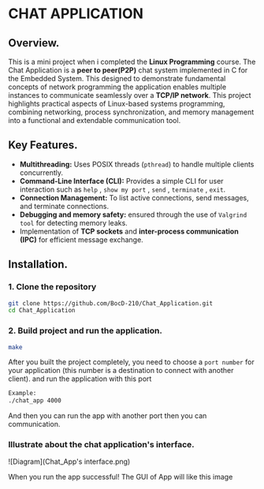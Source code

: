 # CHAT APPLICATION

## Overview.

This is a mini project when i completed the **Linux Programming** course. The Chat Application is a **peer to peer(P2P)** chat system implemented in C for the Embedded System. This designed to demonstrate fundamental concepts of network programming the application enables multiple instances to communicate seamlessly over a **TCP/IP network**. This project highlights practical aspects of Linux-based systems programming, combining networking, process synchronization, and memory management into a functional and extendable communication tool.

## Key Features.

- **Multithreading:** Uses POSIX threads (`pthread`) to handle multiple clients concurrently.
- **Command-Line Interface (CLI):** Provides a simple CLI for user interaction such as `help` , `show my port` , `send` , `terminate` , `exit`.
- **Connection Management:** To list active connections, send messages, and terminate connections.
- **Debugging and memory safety:** ensured through the use of `Valgrind tool` for detecting memory leaks.
-  Implementation of **TCP sockets** and **inter-process communication (IPC)** for efficient message exchange.

## Installation.

### 1. Clone the repository

```bash
git clone https://github.com/BocD-210/Chat_Application.git
cd Chat_Application
```

### 2. Build project and run the application.

```bash
make
```

After you built the project completely, you need to choose a `port number` for your application (this number is a destination to connect with another client). and run the application with this port


```bash
Example:
./chat_app 4000
```

And then you can run the app with another port then you can communication.

### Illustrate about the chat application's interface.

![Diagram](Chat_App's interface.png)

When you run the app successful! The GUI of App will like this image

